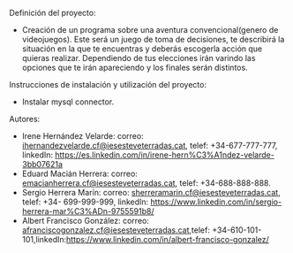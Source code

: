 Definición del proyecto:

- Creación de un programa sobre una aventura convencional(genero de videojuegos). Este será un juego de toma de decisiones, te describirá la situación en la que te encuentras y deberás escogerla acción que quieras realizar. Dependiendo de tus elecciones irán varindo las opciones que te irán apareciendo y los finales serán distintos.

Instrucciones de instalación y utilización del proyecto:
- Instalar mysql connector.

Autores:

- Irene Hernández Velarde: correo: ihernandezvelarde.cf@iesesteveterradas.cat, telef: +34-677-777-777, linkedIn: https://es.linkedin.com/in/irene-hern%C3%A1ndez-velarde-3bb07621a
- Eduard Macián Herrera: correo: emacianherrera.cf@iesesteveterradas.cat, telef: +34-688-888-888.
- Sergio Herrera Marín: correo: sherreramarin.cf@iesesteveterradas.cat, telef: +34- 699-999-999, linkedIn: https://www.linkedin.com/in/sergio-herrera-mar%C3%ADn-9755591b8/
- Albert Francisco González: correo: afranciscogonzalez.cf@iesesteveterradas.cat,telef: +34-610-101-101,linkedIn:https://www.linkedin.com/in/albert-francisco-gonzalez/

